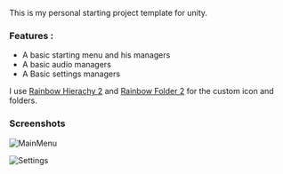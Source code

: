 This is my personal starting project template for unity.

### Features :
- A basic starting menu and his managers
- A basic audio managers 
- A Basic settings managers

I use [Rainbow Hierachy 2](https://assetstore.unity.com/packages/tools/utilities/rainbow-hierarchy-2-106670) and [Rainbow Folder 2](https://assetstore.unity.com/packages/tools/utilities/rainbow-folders-2-143526) for the custom icon and folders.

### Screenshots

![MainMenu](https://i.imgur.com/wdU5dqp.png)

![Settings](https://i.imgur.com/ca66TJK.png)
